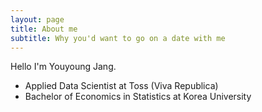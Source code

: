 ```yaml
---
layout: page
title: About me
subtitle: Why you'd want to go on a date with me
---
```


Hello I'm Youyoung Jang.  

- Applied Data Scientist at Toss (Viva Republica)  
- Bachelor of Economics in Statistics at Korea University  
